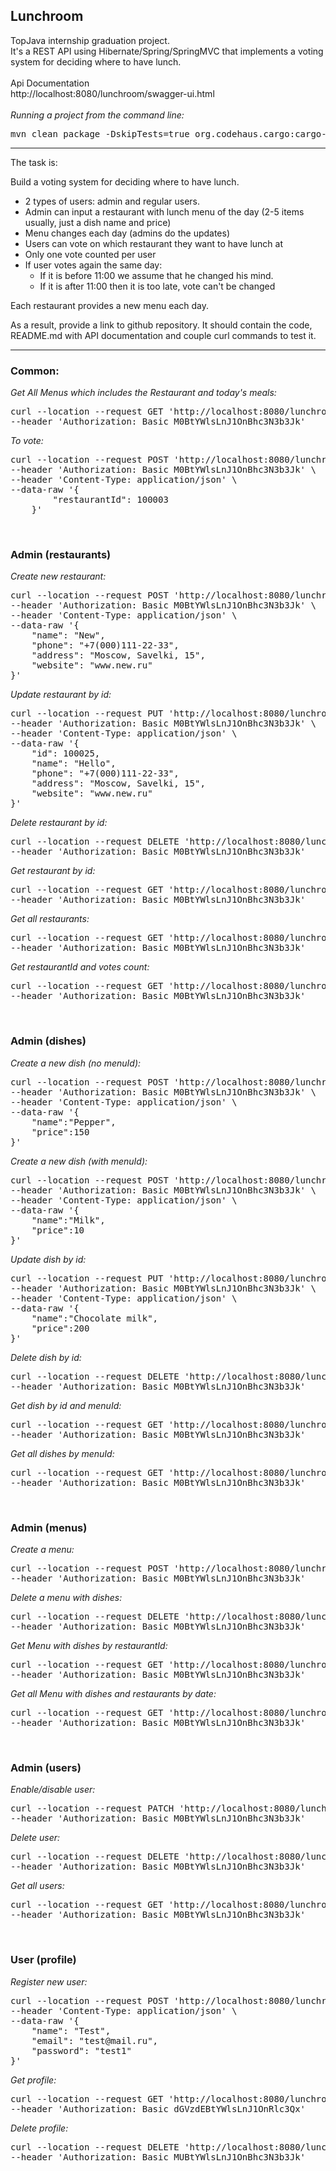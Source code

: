 ## Lunchroom

TopJava internship graduation project.<br>
It's a REST API using Hibernate/Spring/SpringMVC that implements a voting system for deciding where to have lunch.
<br>
<br>
Api Documentation<br>
http://localhost:8080/lunchroom/swagger-ui.html
<br>
<br>
_Running a project from the command line:_
<pre>
mvn clean package -DskipTests=true org.codehaus.cargo:cargo-maven2-plugin:1.8.2:run
</pre>

---
The task is:

Build a voting system for deciding where to have lunch.

- 2 types of users: admin and regular users.
- Admin can input a restaurant with lunch menu of the day (2-5 items usually, just a dish name and price)
- Menu changes each day (admins do the updates)
- Users can vote on which restaurant they want to have lunch at
- Only one vote counted per user
- If user votes again the same day:
    - If it is before 11:00 we assume that he changed his mind.
    - If it is after 11:00 then it is too late, vote can't be changed

Each restaurant provides a new menu each day.

As a result, provide a link to github repository. It should contain the code, README.md with API documentation and
couple curl commands to test it.

---

### Common:

_Get All Menus which includes the Restaurant and today's meals:_
<pre>
curl --location --request GET 'http://localhost:8080/lunchroom/rest/restaurants/menu' \
--header 'Authorization: Basic M0BtYWlsLnJ1OnBhc3N3b3Jk'
</pre>

_To vote:_
<pre>
curl --location --request POST 'http://localhost:8080/lunchroom/rest/restaurants/votes' \
--header 'Authorization: Basic M0BtYWlsLnJ1OnBhc3N3b3Jk' \
--header 'Content-Type: application/json' \
--data-raw '{
        "restaurantId": 100003
    }'
</pre>


<br>

### Admin (restaurants)

_Create new restaurant:_
<pre>
curl --location --request POST 'http://localhost:8080/lunchroom/rest/admin/restaurants' \
--header 'Authorization: Basic M0BtYWlsLnJ1OnBhc3N3b3Jk' \
--header 'Content-Type: application/json' \
--data-raw '{
    "name": "New",
    "phone": "+7(000)111-22-33",
    "address": "Moscow, Savelki, 15",
    "website": "www.new.ru"
}'
</pre>

_Update restaurant by id:_
<pre>
curl --location --request PUT 'http://localhost:8080/lunchroom/rest/admin/restaurants/100025' \
--header 'Authorization: Basic M0BtYWlsLnJ1OnBhc3N3b3Jk' \
--header 'Content-Type: application/json' \
--data-raw '{
    "id": 100025,
    "name": "Hello",
    "phone": "+7(000)111-22-33",
    "address": "Moscow, Savelki, 15",
    "website": "www.new.ru"
}'
</pre>

_Delete restaurant by id:_
<pre>
curl --location --request DELETE 'http://localhost:8080/lunchroom/rest/admin/restaurants/100025' \
--header 'Authorization: Basic M0BtYWlsLnJ1OnBhc3N3b3Jk'
</pre>

_Get restaurant by id:_
<pre>
curl --location --request GET 'http://localhost:8080/lunchroom/rest/admin/restaurants/100003' \
--header 'Authorization: Basic M0BtYWlsLnJ1OnBhc3N3b3Jk'
</pre>

_Get all restaurants:_
<pre>
curl --location --request GET 'http://localhost:8080/lunchroom/rest/admin/restaurants' \
--header 'Authorization: Basic M0BtYWlsLnJ1OnBhc3N3b3Jk'
</pre>

_Get restaurantId and votes count:_
<pre>
curl --location --request GET 'http://localhost:8080/lunchroom/rest/admin/restaurants/votes' \
--header 'Authorization: Basic M0BtYWlsLnJ1OnBhc3N3b3Jk'
</pre>
<br>

### Admin (dishes)

_Create a new dish (no menuId):_
<pre>
curl --location --request POST 'http://localhost:8080/lunchroom/rest/admin/restaurants/100007/menu/0/dishes' \
--header 'Authorization: Basic M0BtYWlsLnJ1OnBhc3N3b3Jk' \
--header 'Content-Type: application/json' \
--data-raw '{
    "name":"Pepper",
    "price":150
}'
</pre>

_Create a new dish (with menuId):_
<pre>
curl --location --request POST 'http://localhost:8080/lunchroom/rest/admin/restaurants/100007/menu/100026/dishes' \
--header 'Authorization: Basic M0BtYWlsLnJ1OnBhc3N3b3Jk' \
--header 'Content-Type: application/json' \
--data-raw '{
    "name":"Milk",
    "price":10
}'
</pre>

_Update dish by id:_
<pre>
curl --location --request PUT 'http://localhost:8080/lunchroom/rest/admin/restaurants/100007/menu/100026/dishes/100027' \
--header 'Authorization: Basic M0BtYWlsLnJ1OnBhc3N3b3Jk' \
--header 'Content-Type: application/json' \
--data-raw '{
    "name":"Chocolate milk",
    "price":200
}'
</pre>

_Delete dish by id:_
<pre>
curl --location --request DELETE 'http://localhost:8080/lunchroom/rest/admin/restaurants/100007/menu/100026/dishes/100027' \
--header 'Authorization: Basic M0BtYWlsLnJ1OnBhc3N3b3Jk'
</pre>

_Get dish by id and menuId:_
<pre>
curl --location --request GET 'http://localhost:8080/lunchroom/rest/admin/restaurants/100003/menu/100008/dishes/100012' \
--header 'Authorization: Basic M0BtYWlsLnJ1OnBhc3N3b3Jk'
</pre>

_Get all dishes by menuId:_
<pre>
curl --location --request GET 'http://localhost:8080/lunchroom/rest/admin/restaurants/100003/menu/100008/dishes' \
--header 'Authorization: Basic M0BtYWlsLnJ1OnBhc3N3b3Jk'
</pre>
<br>

### Admin (menus)

_Create a menu:_
<pre>
curl --location --request POST 'http://localhost:8080/lunchroom/rest/admin/restaurants/100007/menus' \
--header 'Authorization: Basic M0BtYWlsLnJ1OnBhc3N3b3Jk'
</pre>

_Delete a menu with dishes:_
<pre>
curl --location --request DELETE 'http://localhost:8080/lunchroom/rest/admin/menus/100008' \
--header 'Authorization: Basic M0BtYWlsLnJ1OnBhc3N3b3Jk'
</pre>

_Get Menu with dishes by restaurantId:_
<pre>
curl --location --request GET 'http://localhost:8080/lunchroom/rest/admin/menus/byrestaurant?id=100003' \
--header 'Authorization: Basic M0BtYWlsLnJ1OnBhc3N3b3Jk'
</pre>

_Get all Menu with dishes and restaurants by date:_
<pre>
curl --location --request GET 'http://localhost:8080/lunchroom/rest/admin/menus/by?date=2021-01-25' \
--header 'Authorization: Basic M0BtYWlsLnJ1OnBhc3N3b3Jk'
</pre>
<br>

### Admin (users)

_Enable/disable user:_
<pre>
curl --location --request PATCH 'http://localhost:8080/lunchroom/rest/admin/users/100000?enabled=false' \
--header 'Authorization: Basic M0BtYWlsLnJ1OnBhc3N3b3Jk'
</pre>

_Delete user:_
<pre>
curl --location --request DELETE 'http://localhost:8080/lunchroom/rest/admin/users/100000' \
--header 'Authorization: Basic M0BtYWlsLnJ1OnBhc3N3b3Jk'
</pre>

_Get all users:_
<pre>
curl --location --request GET 'http://localhost:8080/lunchroom/rest/admin/users' \
--header 'Authorization: Basic M0BtYWlsLnJ1OnBhc3N3b3Jk'
</pre>
<br>

### User (profile)

_Register new user:_
<pre>
curl --location --request POST 'http://localhost:8080/lunchroom/rest/profile/register' \
--header 'Content-Type: application/json' \
--data-raw '{
    "name": "Test",
    "email": "test@mail.ru",
    "password": "test1"
}'
</pre>

_Get profile:_
<pre>
curl --location --request GET 'http://localhost:8080/lunchroom/rest/profile' \
--header 'Authorization: Basic dGVzdEBtYWlsLnJ1OnRlc3Qx'
</pre>

_Delete profile:_
<pre>
curl --location --request DELETE 'http://localhost:8080/lunchroom/rest/profile' \
--header 'Authorization: Basic MUBtYWlsLnJ1OnBhc3N3b3Jk'
</pre>